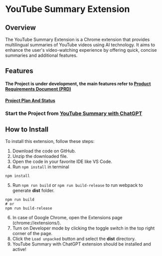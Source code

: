 # YouTube Summary Extension

## Overview

The YouTube Summary Extension is a Chrome extension that provides multilingual summaries of YouTube videos using AI technology. It aims to enhance the user's video-watching experience by offering quick, concise summaries and additional features.

## Features


#### The Project is under development, the main features refer to [Product Requirements Document (PRD)](./prd.md)

####  [Project Plan And Status](https://github.com/users/baoblackcoal/projects/2/views/1)


### Start the Project from  [YouTube Summary with ChatGPT](https://github.com/kazuki-sf/YouTube_Summary_with_ChatGPT)


## How to Install

To install this extension, follow these steps:

1. Download the code on GitHub.
2. Unzip the downloaded file.
3. Open the code in your favorite IDE like VS Code.
4. Run `npm install` in terminal
```
npm install
```
5. Run `npm run build` or `npm run build-release` to run webpack to generate **dist** folder.
```
npm run build
# or
npm run build-release
```
6. In case of Google Chrome, open the Extensions page (chrome://extensions/).
7. Turn on Developer mode by clicking the toggle switch in the top right corner of the page.
8. Click the `Load unpacked` button and select the **dist** directory.
9. YouTube Summary with ChatGPT extension should be installed and active!


